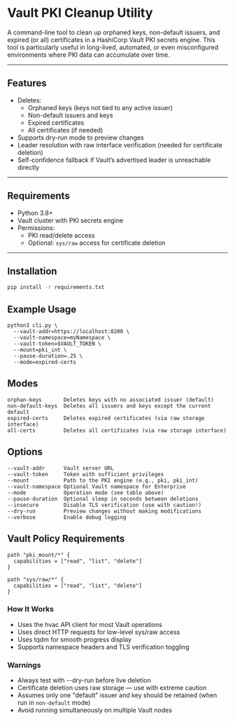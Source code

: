 # Vault PKI Cleanup Utility

A command-line tool to clean up orphaned keys, non-default issuers, and expired (or all) certificates in a HashiCorp Vault PKI secrets engine. This tool is particularly useful in long-lived, automated, or even misconfigured environments where PKI data can accumulate over time.

---

## Features

- Deletes:
  - Orphaned keys (keys not tied to any active issuer)
  - Non-default issuers and keys
  - Expired certificates
  - All certificates (if needed)
- Supports dry-run mode to preview changes
- Leader resolution with raw interface verification (needed for certificate deletion)
- Self-confidence fallback if Vault’s advertised leader is unreachable directly

---

## Requirements

- Python 3.8+
- Vault cluster with PKI secrets engine
- Permissions:
  - PKI read/delete access
  - Optional: `sys/raw` access for certificate deletion

---

## Installation

```bash
pip install -r requirements.txt
```

## Example Usage

```shell
python3 cli.py \
  --vault-addr=https://localhost:8200 \
  --vault-namespace=myNamespace \
  --vault-token=$VAULT_TOKEN \
  --mount=pki_int \
  --pause-duration=.25 \
  --mode=expired-certs
```

## Modes

```
orphan-keys       Deletes keys with no associated issuer (default)
non-default-keys  Deletes all issuers and keys except the current default
expired-certs     Deletes expired certificates (via raw storage interface)
all-certs         Deletes all certificates (via raw storage interface)
```

## Options

```
--vault-addr      Vault server URL
--vault-token     Token with sufficient privileges
--mount           Path to the PKI engine (e.g., pki, pki_int)
--vault-namespace Optional Vault namespace for Enterprise
--mode            Operation mode (see table above)
--pause-duration  Optional sleep in seconds between deletions
--insecure        Disable TLS verification (use with caution!)
--dry-run         Preview changes without making modifications
--verbose         Enable debug logging
```

## Vault Policy Requirements

```
path "pki_mount/*" {
  capabilities = ["read", "list", "delete"]
}
```

```
path "sys/raw/*" {
  capabilities = ["read", "list", "delete"]
}
```

### How It Works

- Uses the hvac API client for most Vault operations
- Uses direct HTTP requests for low-level sys/raw access
- Uses tqdm for smooth progress display
- Supports namespace headers and TLS verification toggling

### Warnings

- Always test with --dry-run before live deletion
- Certificate deletion uses raw storage — use with extreme caution
- Assumes only one "default" issuer and key should be retained (when run in `non-default` mode)
- Avoid running simultaneously on multiple Vault nodes